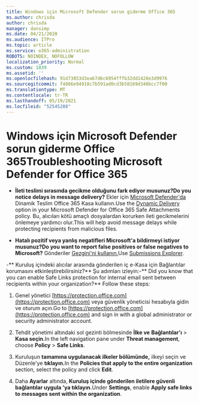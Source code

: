 ```yaml
---
title: Windows için Microsoft Defender sorun giderme Office 365
ms.author: chrisda
author: chrisda
manager: dansimp
ms.date: 04/21/2020
ms.audience: ITPro
ms.topic: article
ms.service: o365-administration
ROBOTS: NOINDEX, NOFOLLOW
localization_priority: Normal
ms.custom: 1039
ms.assetid: ''
ms.openlocfilehash: 91d73853d3ea67d6c6954fffb32dd1428e3d9976
ms.sourcegitcommit: f4866e94918c7b591ad0cd3b58169d340bcc7f00
ms.translationtype: MT
ms.contentlocale: tr-TR
ms.lasthandoff: 05/19/2021
ms.locfileid: "52545288"
---
```

# <a name="troubleshooting-microsoft-defender-for-office-365"></a><span data-ttu-id="97ca2-102">Windows için Microsoft Defender sorun giderme Office 365</span><span class="sxs-lookup"><span data-stu-id="97ca2-102">Troubleshooting Microsoft Defender for Office 365</span></span>

- <span data-ttu-id="97ca2-103">**İleti teslimi sırasında gecikme olduğunu fark ediyor musunuz?**</span><span class="sxs-lookup"><span data-stu-id="97ca2-103">**Do you notice delays in message delivery?**</span></span> <span data-ttu-id="97ca2-104">Ekler için [Microsoft Defender'da](/microsoft-365/security/office-365-security/dynamic-delivery-and-previewing) Dinamik Teslim Office 365 Kasa kullanın.</span><span class="sxs-lookup"><span data-stu-id="97ca2-104">Use the [Dynamic Delivery](/microsoft-365/security/office-365-security/dynamic-delivery-and-previewing) option in your Microsoft Defender for Office 365 Safe Attachments policy.</span></span> <span data-ttu-id="97ca2-105">Bu, alıcıları kötü amaçlı dosyalardan korurken ileti gecikmelerini önlemeye yardımcı olur.</span><span class="sxs-lookup"><span data-stu-id="97ca2-105">This will help avoid message delays while protecting recipients from malicious files.</span></span>

- <span data-ttu-id="97ca2-106">**Hatalı pozitif veya yanlış negatifleri Microsoft'a bildirmeyi istiyor musunuz?**</span><span class="sxs-lookup"><span data-stu-id="97ca2-106">**Do you want to report false positives or false negatives to Microsoft?**</span></span> <span data-ttu-id="97ca2-107">Gönderiler [Gezgini'ni kullanın.](https://protection.office.com/reportsubmission)</span><span class="sxs-lookup"><span data-stu-id="97ca2-107">Use [Submissions Explorer](https://protection.office.com/reportsubmission).</span></span>

<span data-ttu-id="97ca2-108">-\*\* Kuruluş içindeki alıcılar arasında gönderilen iç e-Kasa için Bağlantılar korumasını etkinleştirebilirsiniz?\*\* Şu adımları izleyin:</span><span class="sxs-lookup"><span data-stu-id="97ca2-108">-\*\* Did you know that you can enable Safe Links protection for internal email sent between recipients within your organization?\*\* Follow these steps:</span></span>

  1. <span data-ttu-id="97ca2-109">Genel yönetici [https://protection.office.com](https://protection.office.com) veya güvenlik yöneticisi hesabıyla gidin ve oturum açın.</span><span class="sxs-lookup"><span data-stu-id="97ca2-109">Go to [https://protection.office.com](https://protection.office.com) and sign in with a global administrator or security administrator account.</span></span>

  2. <span data-ttu-id="97ca2-110">Tehdit yönetimi altındaki sol gezinti bölmesinde **İlke ve** **Bağlantılar'ı** \> **Kasa seçin.**</span><span class="sxs-lookup"><span data-stu-id="97ca2-110">In the left navigation pane under **Threat management**, choose **Policy** \> **Safe Links**.</span></span>

  3. <span data-ttu-id="97ca2-111">Kuruluşun **tamamına uygulanacak ilkeler bölümünde,** ilkeyi seçin ve Düzenle'ye **tıklayın.**</span><span class="sxs-lookup"><span data-stu-id="97ca2-111">In the **Policies that apply to the entire organization** section, select the policy and click **Edit**.</span></span>

  4. <span data-ttu-id="97ca2-112">Daha **Ayarlar** altında, **Kuruluş içinde gönderilen iletilere güvenli bağlantılar uygula 'ya tıklayın.**</span><span class="sxs-lookup"><span data-stu-id="97ca2-112">Under **Settings**, enable **Apply safe links to messages sent within the organization**.</span></span>
